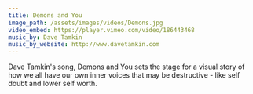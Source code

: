 ```yaml
---
title: Demons and You
image_path: /assets/images/videos/Demons.jpg
video_embed: https://player.vimeo.com/video/186443468
music_by: Dave Tamkin
music_by_website: http://www.davetamkin.com
---
```


Dave Tamkin's song, Demons and You sets the stage for a visual story of how we all have our own inner voices that may be destructive - like self doubt and lower self worth.